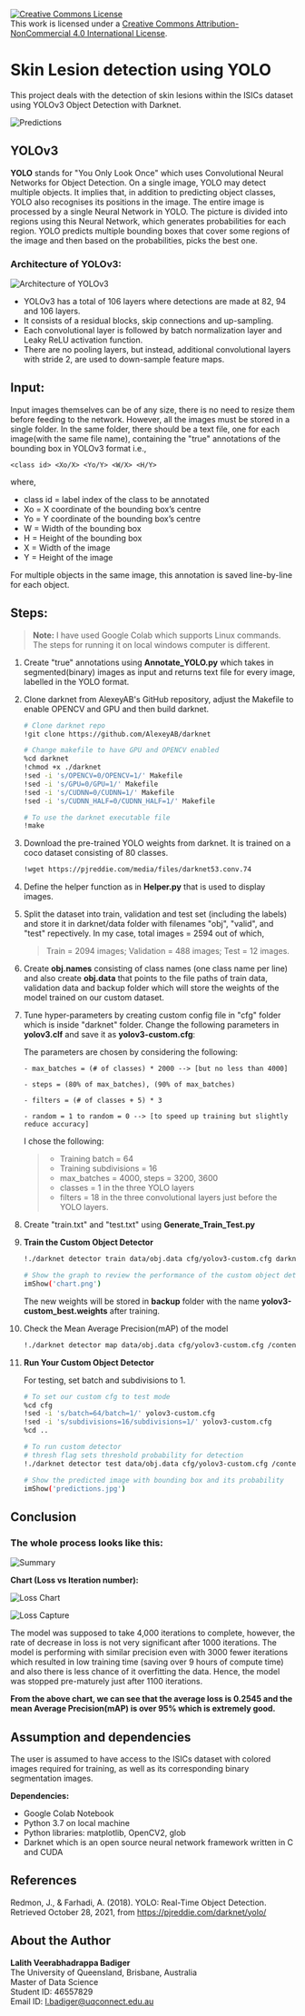 <a rel="license" href="http://creativecommons.org/licenses/by-nc/4.0/"><img alt="Creative Commons License" style="border-width:0" src="https://i.creativecommons.org/l/by-nc/4.0/80x15.png" /></a><br />This work is licensed under a <a rel="license" href="http://creativecommons.org/licenses/by-nc/4.0/">Creative Commons Attribution-NonCommercial 4.0 International License</a>.

# Skin Lesion detection using YOLO

This project deals with the detection of skin lesions within the ISICs dataset using YOLOv3 Object Detection with Darknet.

![Predictions](./Resources/Predictions.gif)

## YOLOv3

**YOLO** stands for "You Only Look Once" which uses Convolutional Neural Networks for Object Detection. On a single image, YOLO may detect multiple objects. It implies that, in addition to predicting object classes, YOLO also recognises its positions in the image. The entire image is processed by a single Neural Network in YOLO. The picture is divided into regions using this Neural Network, which generates probabilities for each region. YOLO predicts multiple bounding boxes that cover some regions of the image and then based on the probabilities, picks the best one.

### Architecture of YOLOv3:

![Architecture of YOLOv3](./Resources/YOLOv3_architecture.jpg)

- YOLOv3 has a total of 106 layers where detections are made at 82, 94 and 106 layers.
- It consists of a residual blocks, skip connections and up-sampling.
- Each convolutional layer is followed by batch normalization layer and Leaky ReLU activation function.
- There are no pooling layers, but instead, additional convolutional layers with stride 2, are used to down-sample feature maps.

## Input:

Input images themselves can be of any size, there is no need to resize them before feeding to the network. However, all the images must be stored in a single folder. In the same folder, there should be a text file, one for each image(with the same file name), containing the "true" annotations of the bounding box in YOLOv3 format i.e.,

```
<class id> <Xo/X> <Yo/Y> <W/X> <H/Y>
```

where,

- class id = label index of the class to be annotated
- Xo = X coordinate of the bounding box’s centre
- Yo = Y coordinate of the bounding box’s centre
- W = Width of the bounding box
- H = Height of the bounding box
- X = Width of the image
- Y = Height of the image

For multiple objects in the same image, this annotation is saved line-by-line for each object.

## Steps:

> **Note:** I have used Google Colab which supports Linux commands. The steps for running it on local windows computer is different.

1. Create "true" annotations using **Annotate_YOLO.py** which takes in segmented(binary) images as input and returns text file for every image, labelled in the YOLO format.

2. Clone darknet from AlexeyAB's GitHub repository, adjust the Makefile to enable OPENCV and GPU and then build darknet.

   ```sh
   # Clone darknet repo
   !git clone https://github.com/AlexeyAB/darknet

   # Change makefile to have GPU and OPENCV enabled
   %cd darknet
   !chmod +x ./darknet
   !sed -i 's/OPENCV=0/OPENCV=1/' Makefile
   !sed -i 's/GPU=0/GPU=1/' Makefile
   !sed -i 's/CUDNN=0/CUDNN=1/' Makefile
   !sed -i 's/CUDNN_HALF=0/CUDNN_HALF=1/' Makefile

   # To use the darknet executable file
   !make
   ```

3. Download the pre-trained YOLO weights from darknet. It is trained on a coco dataset consisting of 80 classes.

   ```sh
   !wget https://pjreddie.com/media/files/darknet53.conv.74
   ```

4. Define the helper function as in **Helper.py** that is used to display images.

5. Split the dataset into train, validation and test set (including the labels) and store it in darknet/data folder with filenames "obj", "valid", and "test" repectively. In my case, total images = 2594 out of which,

   > Train = 2094 images; Validation = 488 images; Test = 12 images.

6. Create **obj.names** consisting of class names (one class name per line) and also create **obj.data** that points to the file paths of train data, validation data and backup folder which will store the weights of the model trained on our custom dataset.

7. Tune hyper-parameters by creating custom config file in "cfg" folder which is inside "darknet" folder. Change the following parameters in **yolov3.clf** and save it as **yolov3-custom.cfg**:

   The parameters are chosen by considering the following:

   ```
   - max_batches = (# of classes) * 2000 --> [but no less than 4000]

   - steps = (80% of max_batches), (90% of max_batches)

   - filters = (# of classes + 5) * 3

   - random = 1 to random = 0 --> [to speed up training but slightly reduce accuracy]
   ```

   I chose the following:

   > - Training batch = 64
   > - Training subdivisions = 16
   > - max_batches = 4000, steps = 3200, 3600
   > - classes = 1 in the three YOLO layers
   > - filters = 18 in the three convolutional layers just before the YOLO layers.

8. Create "train.txt" and "test.txt" using **Generate_Train_Test.py**

9. **Train the Custom Object Detector**

   ```sh
   !./darknet detector train data/obj.data cfg/yolov3-custom.cfg darknet53.conv.74 -dont_show -map

   # Show the graph to review the performance of the custom object detector
   imShow('chart.png')
   ```

   The new weights will be stored in **backup** folder with the name **yolov3-custom_best.weights** after training.

10. Check the Mean Average Precision(mAP) of the model

    ```sh
    !./darknet detector map data/obj.data cfg/yolov3-custom.cfg /content/drive/MyDrive/darknet/backup/yolov3-custom_best.weights
    ```

11. **Run Your Custom Object Detector**

    For testing, set batch and subdivisions to 1.

    ```sh
    # To set our custom cfg to test mode
    %cd cfg
    !sed -i 's/batch=64/batch=1/' yolov3-custom.cfg
    !sed -i 's/subdivisions=16/subdivisions=1/' yolov3-custom.cfg
    %cd ..

    # To run custom detector
    # thresh flag sets threshold probability for detection
    !./darknet detector test data/obj.data cfg/yolov3-custom.cfg /content/drive/MyDrive/darknet/backup/yolov3-custom_best.weights /content/drive/MyDrive/Test_Lesion/ISIC_0000000.jpg -thresh 0.3

    # Show the predicted image with bounding box and its probability
    imShow('predictions.jpg')
    ```

## Conclusion

### The whole process looks like this:

![Summary](./Resources/Summary.JPG)

**Chart (Loss vs Iteration number):**

![Loss Chart](./Resources/chart_yolov3-custom.png)

![Loss Capture](./Resources/Loss.JPG)

The model was supposed to take 4,000 iterations to complete, however, the rate of decrease in loss is not very significant after 1000 iterations. The model is performing with similar precision even with 3000 fewer iterations which resulted in low training time (saving over 9 hours of compute time) and also there is less chance of it overfitting the data. Hence, the model was stopped pre-maturely just after 1100 iterations.

**From the above chart, we can see that the average loss is 0.2545 and the mean Average Precision(mAP) is over 95% which is extremely good.**

## Assumption and dependencies

The user is assumed to have access to the ISICs dataset with colored images required for training, as well as its corresponding binary segmentation images.

**Dependencies:**

- Google Colab Notebook
- Python 3.7 on local machine
- Python libraries: matplotlib, OpenCV2, glob
- Darknet which is an open source neural network framework written in C and CUDA

## References

Redmon, J., & Farhadi, A. (2018). YOLO: Real-Time Object Detection. Retrieved October 28, 2021, from https://pjreddie.com/darknet/yolo/

## About the Author

**Lalith Veerabhadrappa Badiger**<br>
The University of Queensland, Brisbane, Australia<br>
Master of Data Science<br>
Student ID: 46557829<br>
Email ID: l.badiger@uqconnect.edu.au
